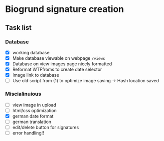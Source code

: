 # Biogrund signature creation

## Task list

### Database

- [x] working database
- [x] Make database viewable on webpage `/views`
- [x] Database on view images page nicely formatted
- [x] Reformat WTFfroms to create date selector
- [x] Image link to database
- [ ] Use old script from (1) to optimize image saving -> Hash location saved

### Miscialinuious

- [ ] view image in upload
- [ ] html/css optimization
- [x] german date format
- [ ] german translation
- [ ] edit/delete button for signatures
- [ ] error handling!!
